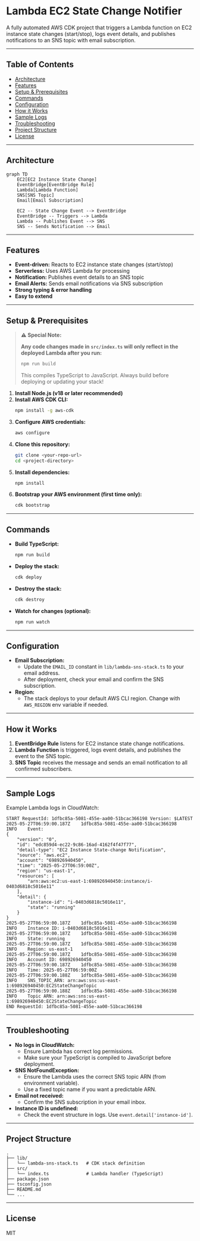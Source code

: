 # Lambda EC2 State Change Notifier

A fully automated AWS CDK project that triggers a Lambda function on EC2 instance state changes (start/stop), logs event details, and publishes notifications to an SNS topic with email subscription.

---

## Table of Contents
- [Architecture](#architecture)
- [Features](#features)
- [Setup & Prerequisites](#setup--prerequisites)
- [Commands](#commands)
- [Configuration](#configuration)
- [How it Works](#how-it-works)
- [Sample Logs](#sample-logs)
- [Troubleshooting](#troubleshooting)
- [Project Structure](#project-structure)
- [License](#license)

---

## Architecture

```mermaid
graph TD
    EC2[EC2 Instance State Change]
    EventBridge[EventBridge Rule]
    Lambda[Lambda Function]
    SNS[SNS Topic]
    Email[Email Subscription]

    EC2 -- State Change Event --> EventBridge
    EventBridge -- Triggers --> Lambda
    Lambda -- Publishes Event --> SNS
    SNS -- Sends Notification --> Email
```

---

## Features
- **Event-driven:** Reacts to EC2 instance state changes (start/stop)
- **Serverless:** Uses AWS Lambda for processing
- **Notification:** Publishes event details to an SNS topic
- **Email Alerts:** Sends email notifications via SNS subscription
- **Strong typing & error handling**
- **Easy to extend**

---

## Setup & Prerequisites

> **⚠️ Special Note:**
> 
> **Any code changes made in `src/index.ts` will only reflect in the deployed Lambda after you run:**
> ```bash
> npm run build
> ```
> This compiles TypeScript to JavaScript. Always build before deploying or updating your stack!

1. **Install Node.js (v18 or later recommended)**
2. **Install AWS CDK CLI:**
   ```bash
   npm install -g aws-cdk
   ```
3. **Configure AWS credentials:**
   ```bash
   aws configure
   ```
4. **Clone this repository:**
   ```bash
   git clone <your-repo-url>
   cd <project-directory>
   ```
5. **Install dependencies:**
   ```bash
   npm install
   ```
6. **Bootstrap your AWS environment (first time only):**
   ```bash
   cdk bootstrap
   ```

---

## Commands

- **Build TypeScript:**
  ```bash
  npm run build
  ```
- **Deploy the stack:**
  ```bash
  cdk deploy
  ```
- **Destroy the stack:**
  ```bash
  cdk destroy
  ```
- **Watch for changes (optional):**
  ```bash
  npm run watch
  ```

---

## Configuration

- **Email Subscription:**
  - Update the `EMAIL_ID` constant in `lib/lambda-sns-stack.ts` to your email address.
  - After deployment, check your email and confirm the SNS subscription.
- **Region:**
  - The stack deploys to your default AWS CLI region. Change with `AWS_REGION` env variable if needed.

---

## How it Works

1. **EventBridge Rule** listens for EC2 instance state change notifications.
2. **Lambda Function** is triggered, logs event details, and publishes the event to the SNS topic.
3. **SNS Topic** receives the message and sends an email notification to all confirmed subscribers.

---

## Sample Logs

Example Lambda logs in CloudWatch:

```
START RequestId: 1dfbc85a-5081-455e-aa00-51bcac366198 Version: $LATEST
2025-05-27T06:59:00.187Z	1dfbc85a-5081-455e-aa00-51bcac366198	INFO	Event: 
{
    "version": "0",
    "id": "edc859d4-ec22-9c86-16ad-4162f4f47f77",
    "detail-type": "EC2 Instance State-change Notification",
    "source": "aws.ec2",
    "account": "698926940450",
    "time": "2025-05-27T06:59:00Z",
    "region": "us-east-1",
    "resources": [
        "arn:aws:ec2:us-east-1:698926940450:instance/i-0403d6818c5016e11"
    ],
    "detail": {
        "instance-id": "i-0403d6818c5016e11",
        "state": "running"
    }
}
2025-05-27T06:59:00.187Z	1dfbc85a-5081-455e-aa00-51bcac366198	INFO	Instance ID: i-0403d6818c5016e11
2025-05-27T06:59:00.187Z	1dfbc85a-5081-455e-aa00-51bcac366198	INFO	State: running
2025-05-27T06:59:00.187Z	1dfbc85a-5081-455e-aa00-51bcac366198	INFO	Region: us-east-1
2025-05-27T06:59:00.187Z	1dfbc85a-5081-455e-aa00-51bcac366198	INFO	Account ID: 698926940450
2025-05-27T06:59:00.187Z	1dfbc85a-5081-455e-aa00-51bcac366198	INFO	Time: 2025-05-27T06:59:00Z
2025-05-27T06:59:00.188Z	1dfbc85a-5081-455e-aa00-51bcac366198	INFO	SNS_TOPIC_ARN: arn:aws:sns:us-east-1:698926940450:EC2StateChangeTopic
2025-05-27T06:59:00.188Z	1dfbc85a-5081-455e-aa00-51bcac366198	INFO	Topic ARN: arn:aws:sns:us-east-1:698926940450:EC2StateChangeTopic
END RequestId: 1dfbc85a-5081-455e-aa00-51bcac366198
```

---

## Troubleshooting

- **No logs in CloudWatch:**
  - Ensure Lambda has correct log permissions.
  - Make sure your TypeScript is compiled to JavaScript before deployment.
- **SNS NotFoundException:**
  - Ensure the Lambda uses the correct SNS topic ARN (from environment variable).
  - Use a fixed topic name if you want a predictable ARN.
- **Email not received:**
  - Confirm the SNS subscription in your email inbox.
- **Instance ID is undefined:**
  - Check the event structure in logs. Use `event.detail['instance-id']`.

---

## Project Structure

```
.
├── lib/
│   └── lambda-sns-stack.ts   # CDK stack definition
├── src/
│   └── index.ts              # Lambda handler (TypeScript)
├── package.json
├── tsconfig.json
├── README.md
└── ...
```

---

## License

MIT
